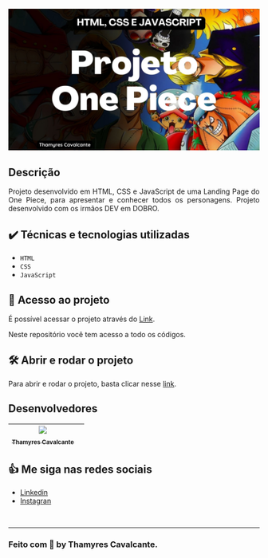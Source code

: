 
![](./src/imagens/Capa.jpg)


## Descrição

<p align="justify">
Projeto desenvolvido em HTML, CSS e JavaScript de uma Landing Page do One Piece, para apresentar e conhecer todos os personagens. Projeto desenvolvido com os irmãos DEV em DOBRO.
</p>


## ✔️ Técnicas e tecnologias utilizadas

- ``HTML``
- ``CSS``
- ``JavaScript``


## 📁 Acesso ao projeto

É possível acessar o projeto através do [Link](https://github.com/Thamyresmya/Portfolio-Thamyres). 

Neste repositório você tem acesso a todo os códigos.


## 🛠️ Abrir e rodar o projeto

Para abrir e rodar o projeto, basta clicar nesse [link](https://thamyresmya.github.io/Portfolio-Thamyres/).

## Desenvolvedores

| [<img src="https://github.com/Thamyresmya.png" width=115><br><sub>Thamyres Cavalcante</sub>](https://github.com/Thamyresmya) |   |
| :---: | :---: 


## 👍 Me siga nas redes sociais

- [Linkedin](https://www.linkedin.com/in/thamyrescavalcante/)
- [Instagran](https://www.instagram.com/thamyres__cavalcante/)

<br>

---

### Feito com 💜 by Thamyres Cavalcante.




